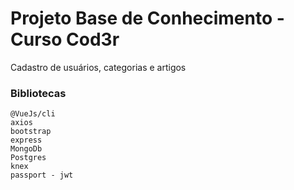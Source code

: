 # Projeto Base de Conhecimento - Curso Cod3r

Cadastro de usuários, categorias e artigos

### Bibliotecas

```
@VueJs/cli
axios
bootstrap
express
MongoDb
Postgres
knex
passport - jwt
```
